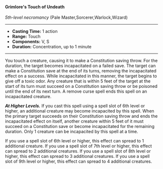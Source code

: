 #### Grimlore's Touch of Undeath
*5th-level necromancy* (Pale Master,Sorcerer,Warlock,Wizard)
___
- **Casting Time:** 1 action
- **Range:** Touch
- **Components:** V, S
- **Duration:** Concentration, up to 1 minute
---
You touch a creature, causing it to make a Constitution saving throw. For the duration, the target becomes incapacitated on a failed save. The target can make a Constitution save at the end of its turns, removing the incapacitated effect on a success. While incapacitated in this manner, the target begins to give off a toxic odor. Any creature that is within 5 feet of the target at the start of its turn must succeed on a Constitution saving throw or be poisoned until the end of its next turn. A remove curse spell ends this spell on an incapacitated creature.

***At Higher Levels.*** If you cast this spell using a spell slot of 6th level or higher, an additional creature may become incapacited by this spell. When the primary target succeeds on their Constitution saving throw and ends the incapacitated effect on itself, another creature within 5 feet of it must succeed on a Constitution save or become incapacitated for the remaining duration. Only 1 creature can be incapacited by this spell at a time.

If you use a spell slot of 6th level or higher, this effect can spread to 1 additional creature. If you use a spell slot of 7th level or higher, this effect can spread to 2 additional creatures. If you use a spell slot of 8th level or higher, this effect can spread to 3 additional creatures. If you use a spell slot of 9th level or higher, this effect can spread to 4 additional creatures.
